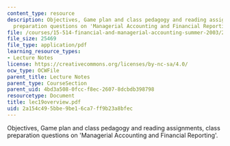 ```yaml
---
content_type: resource
description: Objectives, Game plan and class pedagogy and reading assignments, class
  preparation questions on 'Managerial Accounting and Financial Reporting'.
file: /courses/15-514-financial-and-managerial-accounting-summer-2003/2a154c495bbe9be16ca7ff9b23a8bfec_lec19overview.pdf
file_size: 25469
file_type: application/pdf
learning_resource_types:
- Lecture Notes
license: https://creativecommons.org/licenses/by-nc-sa/4.0/
ocw_type: OCWFile
parent_title: Lecture Notes
parent_type: CourseSection
parent_uid: 4bd3a508-0fcc-f8ec-2607-8dcbdb398798
resourcetype: Document
title: lec19overview.pdf
uid: 2a154c49-5bbe-9be1-6ca7-ff9b23a8bfec
---
```

Objectives, Game plan and class pedagogy and reading assignments, class preparation questions on 'Managerial Accounting and Financial Reporting'.